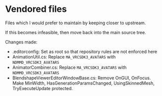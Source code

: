 # Vendored files

Files which I would prefer to maintain by keeping closer to upstream.

If this becomes infeasible, then move back into the main source tree.

Changes made:

- .editorconfig: Set as root so that repository rules are not enforced here
- AnimationUtil.cs: Replace `MA_VRCSDK3_AVATARS` with `NDMMD_VRCSDK3_AVATARS`
- AnimatorCombiner.cs: Replace `MA_VRCSDK3_AVATARS` with `NDMMD_VRCSDK3_AVATARS`
- BlendshapeViewerEditorWindowBase.cs: Remove OnGUI, OnFocus. Make MinWidth, HasGenerationParamsChanged, UsingSkinnedMesh, TryExecuteUpdate protected.
